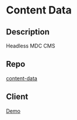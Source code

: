 # Content Data

## Description

Headless MDC CMS

## Repo

[content-data](https://github.com/annebrown/content-data.git)

## Client

[Demo](https://misscommunication.ca)
